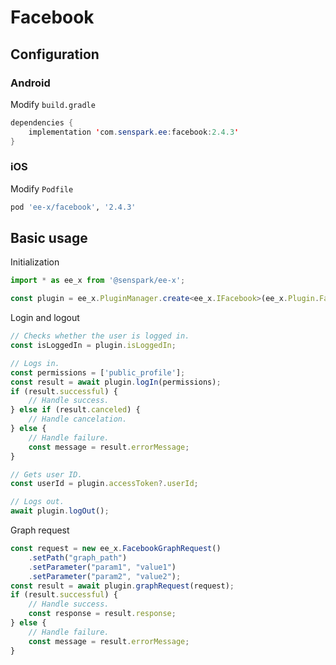# Facebook
## Configuration
### Android
Modify `build.gradle`
```java
dependencies {
    implementation 'com.senspark.ee:facebook:2.4.3'
}
```

### iOS
Modify `Podfile`
```ruby
pod 'ee-x/facebook', '2.4.3'
```

## Basic usage
Initialization
```ts
import * as ee_x from '@senspark/ee-x';

const plugin = ee_x.PluginManager.create<ee_x.IFacebook>(ee_x.Plugin.Facebook);
```

Login and logout
```ts
// Checks whether the user is logged in.
const isLoggedIn = plugin.isLoggedIn;

// Logs in.
const permissions = ['public_profile'];
const result = await plugin.logIn(permissions);
if (result.successful) {
    // Handle success.
} else if (result.canceled) {
    // Handle cancelation.
} else {
    // Handle failure.
    const message = result.errorMessage;
}

// Gets user ID.
const userId = plugin.accessToken?.userId;

// Logs out.
await plugin.logOut();
```

Graph request
```ts
const request = new ee_x.FacebookGraphRequest()
    .setPath("graph_path")
    .setParameter("param1", "value1")
    .setParameter("param2", "value2");
const result = await plugin.graphRequest(request);
if (result.successful) {
    // Handle success.
    const response = result.response;
} else {
    // Handle failure.
    const message = result.errorMessage;
}
```